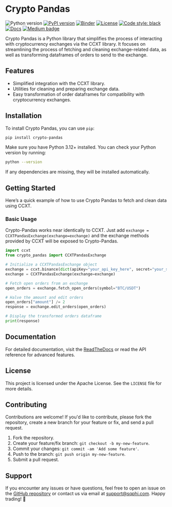 # Crypto Pandas

![Python version](https://img.shields.io/badge/python-3.11%20%7C%203.12%20%7C%203.13-blue.svg)
[![PyPI version](https://badge.fury.io/py/crypto-pandas.svg)](https://pypi.org/project/crypto-pandas/)
[![Binder](https://mybinder.org/badge_logo.svg)](https://mybinder.org/v2/gh/sigma-quantiphi/crypto-pandas/HEAD?urlpath=%2Fdoc%2Ftree%2Fexamples)
[![License](https://img.shields.io/badge/license-Apache%202.0-blue.svg)](https://github.com/sigma-quantiphi/crypto-pandas/blob/main/LICENSE.md)
[![Code style: black](https://img.shields.io/badge/code%20style-black-000000.svg)](https://github.com/psf/black)
[![Docs](https://readthedocs.org/projects/crypto-pandas/badge/?version=latest)](https://crypto-pandas.readthedocs.io/en/latest/)
[![Medium badge](https://img.shields.io/badge/-Follow&nbsp;on&nbsp;Medium-black?style=social&logo=medium)](https://medium.com/@lucasjamar47)

Crypto Pandas is a Python library that simplifies the process of interacting with cryptocurrency exchanges via the CCXT
library. It focuses on streamlining the process of fetching and cleaning exchange-related data, as well as transforming
dataframes of orders to send to the exchange.

## Features

- Simplified integration with the CCXT library.
- Utilities for cleaning and preparing exchange data.
- Easy transformation of order dataframes for compatibility with cryptocurrency exchanges.

## Installation

To install Crypto Pandas, you can use `pip`:

```bash
pip install crypto-pandas
```

Make sure you have Python 3.12+ installed. You can check your Python version by running:

```bash
python --version
```

If any dependencies are missing, they will be installed automatically.

## Getting Started

Here’s a quick example of how to use Crypto Pandas to fetch and clean data using CCXT.

### Basic Usage

Crypto-Pandas works near identically to CCXT. Just add `exchange = CCXTPandasExchange(exchange=exchange)`
and the exchange methods provided by CCXT will be exposed to Crypto-Pandas.

```python
import ccxt
from crypto_pandas import CCXTPandasExchange

# Initialize a CCXTPandasExchange object
exchange = ccxt.binance(dict(apiKey="your_api_key_here", secret="your_secret_here"))
exchange = CCXTPandasExchange(exchange=exchange)

# Fetch open orders from an exchange
open_orders = exchange.fetch_open_orders(symbol="BTC/USDT")

# Halve the amount and edit orders
open_orders["amount"] /= 2
response = exchange.edit_orders(open_orders)

# Display the transformed orders dataframe
print(response)
```

## Documentation

For detailed documentation, visit the [ReadTheDocs](https://crypto-pandas.readthedocs.io/en/latest/) or read the API reference for
advanced features.

## License

This project is licensed under the Apache License. See the `LICENSE` file for more details.

## Contributing

Contributions are welcome! If you'd like to contribute, please fork the repository, create a new branch for your feature
or fix, and send a pull request.

1. Fork the repository.
2. Create your feature/fix branch: `git checkout -b my-new-feature`.
3. Commit your changes: `git commit -am 'Add some feature'`.
4. Push to the branch: `git push origin my-new-feature`.
5. Submit a pull request.

## Support

If you encounter any issues or have questions, feel free to open an issue on
the [GitHub repository](https://github.com/yourusername/crypto-pandas) or contact us via email at
support@sqphi.com.
Happy trading! 🚀
